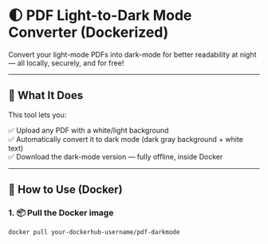 # 🌓 PDF Light-to-Dark Mode Converter (Dockerized)

Convert your light-mode PDFs into dark-mode for better readability at night — all locally, securely, and for free!

---

## 🚀 What It Does

This tool lets you:

✅ Upload any PDF with a white/light background  
✅ Automatically convert it to dark mode (dark gray background + white text)  
✅ Download the dark-mode version — fully offline, inside Docker

---

## 🐳 How to Use (Docker)

### 1. 📦 Pull the Docker image

```bash
docker pull your-dockerhub-username/pdf-darkmode
